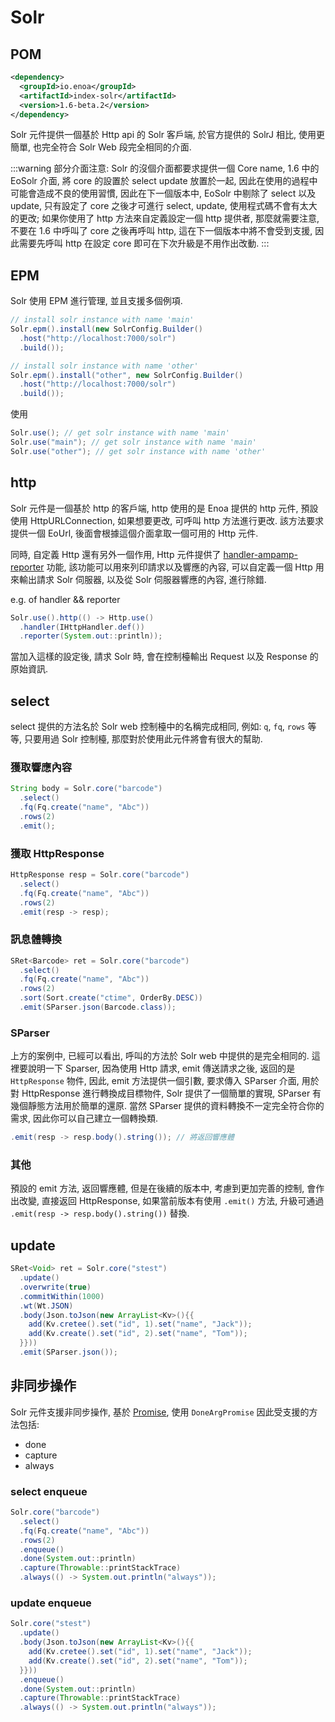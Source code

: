 

# Solr

## POM

```xml
<dependency>
  <groupId>io.enoa</groupId>
  <artifactId>index-solr</artifactId>
  <version>1.6-beta.2</version>
</dependency>
```

Solr 元件提供一個基於 Http api 的 Solr 客戶端, 於官方提供的 SolrJ 相比, 使用更簡單, 也完全符合 Solr Web 段完全相同的介面.

:::warning
部分介面注意: Solr 的沒個介面都要求提供一個 Core name, 1.6 中的 EoSolr 介面, 將 core 的設置於 select update 放置於一起, 因此在使用的過程中可能會造成不良的使用習慣, 因此在下一個版本中, EoSolr 中剔除了 select 以及 update, 只有設定了 core 之後才可進行 select, update, 使用程式碼不會有太大的更改; 如果你使用了 http 方法來自定義設定一個 http 提供者, 那麼就需要注意, 不要在 1.6 中呼叫了 core 之後再呼叫 http, 這在下一個版本中將不會受到支援, 因此需要先呼叫 http 在設定 core 即可在下次升級是不用作出改動.
:::

## EPM

Solr 使用 EPM 進行管理, 並且支援多個例項.

```java
// install solr instance with name 'main'
Solr.epm().install(new SolrConfig.Builder()
  .host("http://localhost:7000/solr")
  .build());

// install solr instance with name 'other'
Solr.epm().install("other", new SolrConfig.Builder()
  .host("http://localhost:7000/solr")
  .build());
```

使用

```java
Solr.use(); // get solr instance with name 'main'
Solr.use("main"); // get solr instance with name 'main'
Solr.use("other"); // get solr instance with name 'other'
```

## http

Solr 元件是一個基於 http 的客戶端, http 使用的是 Enoa 提供的 http 元件, 預設使用 HttpURLConnection, 如果想要更改, 可呼叫 http 方法進行更改. 該方法要求提供一個 EoUrl, 後面會根據這個介面拿取一個可用的 Http 元件.

同時, 自定義 Http 還有另外一個作用, Http 元件提供了 [handler-ampamp-reporter](#handler-ampamp-reporter) 功能, 該功能可以用來列印請求以及響應的內容, 可以自定義一個 Http 用來輸出請求 Solr 伺服器, 以及從 Solr 伺服器響應的內容, 進行除錯.

e.g. of handler && reporter

```java
Solr.use().http(() -> Http.use()
  .handler(IHttpHandler.def())
  .reporter(System.out::println));
```

當加入這樣的設定後, 請求 Solr 時, 會在控制檯輸出 Request 以及 Response 的原始資訊.

## select

select 提供的方法名於 Solr web 控制檯中的名稱完成相同, 例如: `q`, `fq`, `rows` 等等, 只要用過 Solr 控制檯, 那麼對於使用此元件將會有很大的幫助.

### 獲取響應內容

```java
String body = Solr.core("barcode")
  .select()
  .fq(Fq.create("name", "Abc"))
  .rows(2)
  .emit();
```

### 獲取 HttpResponse

```java
HttpResponse resp = Solr.core("barcode")
  .select()
  .fq(Fq.create("name", "Abc"))
  .rows(2)
  .emit(resp -> resp);
```

### 訊息體轉換

```java
SRet<Barcode> ret = Solr.core("barcode")
  .select()
  .fq(Fq.create("name", "Abc"))
  .rows(2)
  .sort(Sort.create("ctime", OrderBy.DESC))
  .emit(SParser.json(Barcode.class));
```

### SParser

上方的案例中, 已經可以看出, 呼叫的方法於 Solr web 中提供的是完全相同的. 這裡要說明一下 Sparser, 因為使用 Http 請求, emit 傳送請求之後, 返回的是 `HttpResponse` 物件, 因此, emit 方法提供一個引數, 要求傳入 SParser 介面, 用於對 HttpResponse 進行轉換成目標物件, Solr 提供了一個簡單的實現, SParser 有幾個靜態方法用於簡單的還原.
當然 SParser 提供的資料轉換不一定完全符合你的需求, 因此你可以自己建立一個轉換類.

```java
.emit(resp -> resp.body().string()); // 將返回響應體
```

### 其他

預設的 emit 方法, 返回響應體, 但是在後續的版本中, 考慮到更加完善的控制, 會作出改變, 直接返回 HttpResponse, 如果當前版本有使用 `.emit()` 方法, 升級可通過 `.emit(resp -> resp.body().string())` 替換.

## update

```java
SRet<Void> ret = Solr.core("stest")
  .update()
  .overwrite(true)
  .commitWithin(1000)
  .wt(Wt.JSON)
  .body(Json.toJson(new ArrayList<Kv>(){{
    add(Kv.cretee().set("id", 1).set("name", "Jack"));
    add(Kv.create().set("id", 2).set("name", "Tom"));
  }}))
  .emit(SParser.json());
```

## 非同步操作

Solr 元件支援非同步操作, 基於 [Promise](#Promise), 使用 `DoneArgPromise` 因此受支援的方法包括:

- done
- capture
- always

### select enqueue

```java
Solr.core("barcode")
  .select()
  .fq(Fq.create("name", "Abc"))
  .rows(2)
  .enqueue()
  .done(System.out::println)
  .capture(Throwable::printStackTrace)
  .always(() -> System.out.println("always"));
```

### update enqueue

```java
Solr.core("stest")
  .update()
  .body(Json.toJson(new ArrayList<Kv>(){{
    add(Kv.cretee().set("id", 1).set("name", "Jack"));
    add(Kv.create().set("id", 2).set("name", "Tom"));
  }}))
  .enqueue()
  .done(System.out::println)
  .capture(Throwable::printStackTrace)
  .always(() -> System.out.println("always"));
```


